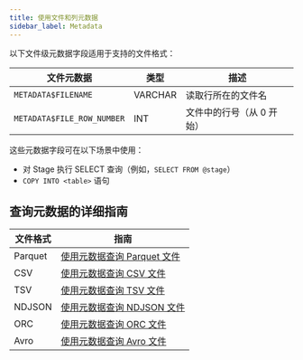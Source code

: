 ```yaml
---
title: 使用文件和列元数据
sidebar_label: Metadata
---
```


以下文件级元数据字段适用于支持的文件格式：

| 文件元数据              | 类型    | 描述                                     |
| ----------------------- | ------- | ---------------------------------------- |
| `METADATA$FILENAME`     | VARCHAR | 读取行所在的文件名                       |
| `METADATA$FILE_ROW_NUMBER` | INT     | 文件中的行号（从 0 开始）                |

这些元数据字段可在以下场景中使用：

- 对 Stage 执行 SELECT 查询（例如，`SELECT FROM @stage`）
- `COPY INTO <table>` 语句

## 查询元数据的详细指南

| 文件格式 | 指南                                                                                |
| -------- | ----------------------------------------------------------------------------------- |
| Parquet  | [使用元数据查询 Parquet 文件](./00-querying-parquet.md#query-with-metadata)         |
| CSV      | [使用元数据查询 CSV 文件](./01-querying-csv.md#query-with-metadata)                 |
| TSV      | [使用元数据查询 TSV 文件](./02-querying-tsv.md#query-with-metadata)                 |
| NDJSON   | [使用元数据查询 NDJSON 文件](./03-querying-ndjson.md#query-with-metadata)           |
| ORC      | [使用元数据查询 ORC 文件](./03-querying-orc.md#query-with-metadata)                 |
| Avro     | [使用元数据查询 Avro 文件](./04-querying-avro.md#query-with-metadata)               |